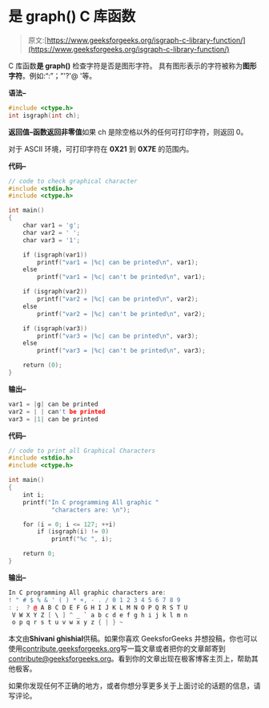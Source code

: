 # 是 graph() C 库函数

> 原文:[https://www.geeksforgeeks.org/isgraph-c-library-function/](https://www.geeksforgeeks.org/isgraph-c-library-function/)

C 库函数**是 graph()** 检查字符是否是图形字符。
具有图形表示的字符被称为**图形字符**。例如:“:”；”'?'@ '等。

**语法–**

```cpp
#include <ctype.h>
int isgraph(int ch);

```

**返回值–**函数返回**非零值**如果 ch 是除空格以外的任何可打印字符，则返回 0。

对于 ASCII 环境，可打印字符在 **0X21** 到 **0X7E** 的范围内。

**代码–**

```cpp
// code to check graphical character
#include <stdio.h>
#include <ctype.h>

int main()
{
    char var1 = 'g';
    char var2 = ' ';
    char var3 = '1';

    if (isgraph(var1)) 
        printf("var1 = |%c| can be printed\n", var1);
    else 
        printf("var1 = |%c| can't be printed\n", var1);

    if (isgraph(var2)) 
        printf("var2 = |%c| can be printed\n", var2);
    else 
        printf("var2 = |%c| can't be printed\n", var2);

    if (isgraph(var3)) 
        printf("var3 = |%c| can be printed\n", var3);
    else 
        printf("var3 = |%c| can't be printed\n", var3);

    return (0);
}
```

**输出–**

```cpp
var1 = |g| can be printed
var2 = | | can't be printed
var3 = |1| can be printed

```

**代码–**

```cpp
// code to print all Graphical Characters
#include <stdio.h>
#include <ctype.h>

int main()
{ 
    int i;
    printf("In C programming All graphic "
            "characters are: \n");

    for (i = 0; i <= 127; ++i) 
        if (isgraph(i) != 0)
            printf("%c ", i);    

    return 0;
}
```

**输出–**

```cpp
In C programming All graphic characters are: 
! " # $ % & ' ( ) * +, - . / 0 1 2 3 4 5 6 7 8 9 
: ;  ? @ A B C D E F G H I J K L M N O P Q R S T U
 V W X Y Z [ \ ] ^ _ ` a b c d e f g h i j k l m n
 o p q r s t u v w x y z { | } ~ 

```

本文由**Shivani ghishial**供稿。如果你喜欢 GeeksforGeeks 并想投稿，你也可以使用[contribute.geeksforgeeks.org](http://www.contribute.geeksforgeeks.org)写一篇文章或者把你的文章邮寄到 contribute@geeksforgeeks.org。看到你的文章出现在极客博客主页上，帮助其他极客。

如果你发现任何不正确的地方，或者你想分享更多关于上面讨论的话题的信息，请写评论。